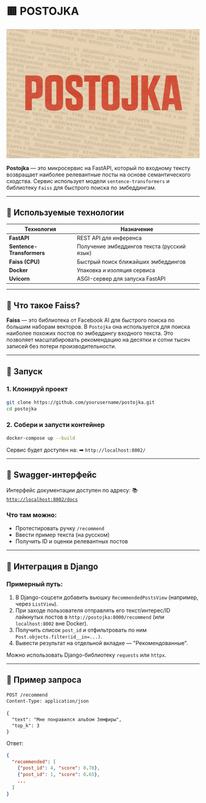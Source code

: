# 🟥 POSTOJKA

![Postojka logo](./logo.png)

**Postojka** — это микросервис на FastAPI, который по входному тексту возвращает наиболее релевантные посты на основе семантического сходства. Сервис использует модели `sentence-transformers` и библиотеку `Faiss` для быстрого поиска по эмбеддингам.

---

## 🧰 Используемые технологии

| Технология              | Назначение                                     |
|------------------------|------------------------------------------------|
| **FastAPI**            | REST API для инференса                        |
| **Sentence-Transformers** | Получение эмбеддингов текста (русский язык)   |
| **Faiss (CPU)**        | Быстрый поиск ближайших эмбеддингов            |
| **Docker**             | Упаковка и изоляция сервиса                    |
| **Uvicorn**            | ASGI-сервер для запуска FastAPI               |

---

## 🤖 Что такое Faiss?

**Faiss** — это библиотека от Facebook AI для быстрого поиска по большим наборам векторов. В `Postojka` она используется для поиска наиболее похожих постов по эмбеддингу входного текста. Это позволяет масштабировать рекомендацию на десятки и сотни тысяч записей без потери производительности.

---

## 🚀 Запуск

### 1. Клонируй проект

```bash
git clone https://github.com/yourusername/postojka.git
cd postojka
````

### 2. Собери и запусти контейнер

```bash
docker-compose up --build
```

Сервис будет доступен на:
➡ `http://localhost:8002/`

---

## 🧪 Swagger-интерфейс

Интерфейс документации доступен по адресу:
📚 [`http://localhost:8002/docs`](http://localhost:8002/docs)

### Что там можно:

* Протестировать ручку `/recommend`
* Ввести пример текста (на русском)
* Получить ID и оценки релевантных постов

---

## 🔌 Интеграция в Django

### Примерный путь:

1. В Django-соцсети добавить вьюшку `RecommendedPostsView` (например, через `ListView`).
2. При заходе пользователя отправлять его текст/интерес/ID лайкнутых постов в `http://postojka:8000/recommend` (или `localhost:8002` вне Docker).
3. Получить список `post_id` и отфильтровать по ним `Post.objects.filter(id__in=...)`.
4. Вывести результат на отдельной вкладке — "Рекомендованные".

Можно использовать Django-библиотеку `requests` или `httpx`.

---

## 🧱 Пример запроса

```http
POST /recommend
Content-Type: application/json

{
  "text": "Мне понравился альбом Земфиры",
  "top_k": 3
}
```

Ответ:

```json
{
  "recommended": [
    {"post_id": 4, "score": 0.78},
    {"post_id": 1, "score": 0.65},
    ...
  ]
}
```